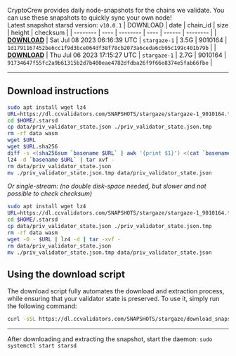 CryptoCrew provides daily node-snapshots for the chains we validate. You can use these snapshots to quickly sync your own node!  
Latest snapshot starsd version: `v10.0.1`
| DOWNLOAD | date | chain_id | size | height | checksum |
| -------- | ---- | -------- | ---- | ------ | -------- |
| **[DOWNLOAD](https://dl.ccvalidators.com/SNAPSHOTS/$CHAIN_NAME/stargaze-1_9010164.tar.lz4)** | Sat Jul 08 2023 06:16:39 UTC | `stargaze-1` | 3.5G | 9010164 | `1d1791167452be6cc1f9d3bce064df38f78cb2073a6ceda6cb95c199c401b79b` |
| **[DOWNLOAD](https://dl.ccvalidators.com/SNAPSHOTS/$CHAIN_NAME/stargaze-1_8987449.tar.lz4)** | Thu Jul 06 2023 17:15:27 UTC | `stargaze-1` | 2.7G | 9010164 | `91734647f55fc2a9b61315b2d7b400eae4782dfdba26f9f66e8374e5fab66fbe` |
 
---
## Download instructions
 
```sh
sudo apt install wget lz4
URL=https://dl.ccvalidators.com/SNAPSHOTS/stargaze/stargaze-1_9010164.tar.lz4
cd $HOME/.starsd
cp data/priv_validator_state.json ./priv_validator_state.json.tmp
rm -rf data wasm
wget $URL
wget $URL.sha256
diff -s <(sha256sum `basename $URL` | awk '{print $1}') <(cat `basename $URL`.sha256)
lz4 -d `basename $URL` | tar xvf -
rm data/priv_validator_state.json
mv ./priv_validator_state.json.tmp data/priv_validator_state.json
```
*Or single-stream: (no double disk-space needed, but slower and not possible to check checksum)*
```sh
sudo apt install wget lz4
URL=https://dl.ccvalidators.com/SNAPSHOTS/stargaze/stargaze-1_9010164.tar.lz4
cd $HOME/.starsd
cp data/priv_validator_state.json ./priv_validator_state.json.tmp
rm -rf data wasm
wget -O - $URL | lz4 -d | tar -xvf -
rm data/priv_validator_state.json
mv ./priv_validator_state.json.tmp data/priv_validator_state.json
```
## Using the download script
 
The download script fully automates the download and extraction process, while ensuring that your validator state is preserved. To use it, simply run the following command:
 
```sh
curl -sSL https://dl.ccvalidators.com/SNAPSHOTS/stargaze/download_snapshot.sh | bash
```
---
After downloading and extracting the snapshot, start the daemon: `sudo systemctl start starsd`
